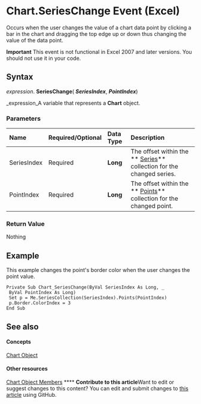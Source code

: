 
# Chart.SeriesChange Event (Excel)

Occurs when the user changes the value of a chart data point by clicking a bar in the chart and dragging the top edge up or down thus changing the value of the data point.


**Important**  This event is not functional in Excel 2007 and later versions. You should not use it in your code.


## Syntax

 _expression_. **SeriesChange**( **_SeriesIndex_**,  **_PointIndex_**)

 _expression_A variable that represents a  **Chart** object.


### Parameters



|**Name**|**Required/Optional**|**Data Type**|**Description**|
|:-----|:-----|:-----|:-----|
|SeriesIndex|Required| **Long**| The offset within the ** [Series](c7d34b32-8172-f7a0-0a17-f01d44246b64.md)** collection for the changed series.|
|PointIndex|Required| **Long**|The offset within the  ** [Points](918dc385-ed61-262e-033f-ba829f5ee8b2.md)** collection for the changed point.|

### Return Value

Nothing


## Example

This example changes the point's border color when the user changes the point value.


```
Private Sub Chart_SeriesChange(ByVal SeriesIndex As Long, _ 
 ByVal PointIndex As Long) 
 Set p = Me.SeriesCollection(SeriesIndex).Points(PointIndex) 
 p.Border.ColorIndex = 3 
End Sub
```


## See also


#### Concepts


 [Chart Object](179c32ce-49bd-6f36-ea12-89fb5443f3ea.md)
#### Other resources


 [Chart Object Members](a3f8ac44-02d6-6f3f-b5e0-23f4bd5d6baf.md)
****   **Contribute to this article**Want to edit or suggest changes to this content? You can edit and submit changes to  [this article](https://github.com/jhershey00/VBA_Excel_Test/OpenXMLCon/articles/80a8058c-0445-0051-24d1-1a965c302790.md) using GitHub.

